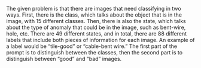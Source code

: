 The given problem is that there are images that need classifying in two ways. First, there is the class, which
talks about the object that is in the image, with 15 different classes. Then, there is also the state, which talks
about the type of anomaly that could be in the image, such as bent-wire, hole, etc. There are 49 different states,
and in total, there are 88 different labels that include both pieces of information for each image. An example
of a label would be “tile-good” or “cable-bent wire.” The first part of the prompt is to distinguish between the
classes, then the second part is to distinguish between “good” and “bad” images.
